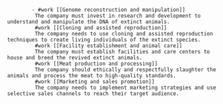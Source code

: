 			- #work [[Genome reconstruction and manipulation]]
			 The company must invest in research and development to understand and manipulate the DNA of extinct animals.
			 #work [[Cloning and assisted reproduction]]
			 The company needs to use cloning and assisted reproduction techniques to create living individuals of the extinct species.
			 #work [[Facility establishment and animal care]]
			 The company must establish facilities and care centers to house and breed the revived extinct animals.
			 #work [[Meat production and processing]]
			 The company should ethically and respectfully slaughter the animals and process the meat to high-quality standards.
			 #work [[Marketing and sales promotion]]
			 The company needs to implement marketing strategies and use selective sales channels to reach their target audience.












